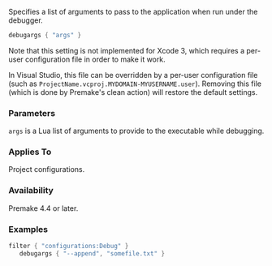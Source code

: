 Specifies a list of arguments to pass to the application when run under the debugger.

```lua
debugargs { "args" }
```

Note that this setting is not implemented for Xcode 3, which requires a per-user configuration file in order to make it work.

In Visual Studio, this file can be overridden by a per-user configuration file (such as `ProjectName.vcproj.MYDOMAIN-MYUSERNAME.user`). Removing this file (which is done by Premake's clean action) will restore the default settings.

### Parameters ###

`args` is a Lua list of arguments to provide to the executable while debugging.

### Applies To ###

Project configurations.

### Availability ###

Premake 4.4 or later.

### Examples ###

```lua
filter { "configurations:Debug" }
   debugargs { "--append", "somefile.txt" }
```
